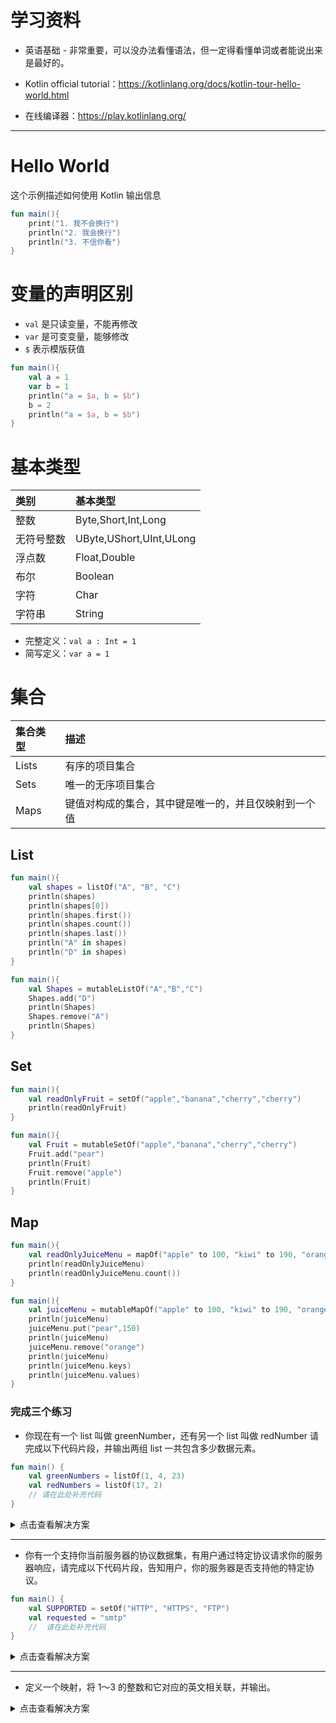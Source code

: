 # 学习资料
- 英语基础 - 非常重要，可以没办法看懂语法，但一定得看懂单词或者能说出来是最好的。

- Kotlin official tutorial：https://kotlinlang.org/docs/kotlin-tour-hello-world.html

- 在线编译器：https://play.kotlinlang.org/

---

# Hello World
这个示例描述如何使用 Kotlin 输出信息
```kotlin
fun main(){
    print("1. 我不会换行")
    println("2. 我会换行")
    println("3. 不信你看")
}
```

# 变量的声明区别
- `val` 是只读变量，不能再修改
- `var` 是可变变量，能够修改
- `$` 表示模版获值

```kotlin
fun main(){
    val a = 1
    var b = 1
    println("a = $a, b = $b")
    b = 2
    println("a = $a, b = $b")
}
```

# 基本类型

|类别|基本类型|
|:--|:--|
|整数|Byte,Short,Int,Long|
|无符号整数|UByte,UShort,UInt,ULong|
|浮点数|Float,Double|
|布尔|Boolean|
|字符|Char|
|字符串|String|

- 完整定义：`val a : Int = 1`
- 简写定义：`var a = 1`

# 集合

|集合类型|描述|
|:--|:--|
|Lists|有序的项目集合|
|Sets|唯一的无序项目集合|
|Maps|键值对构成的集合，其中键是唯一的，并且仅映射到一个值|

## List
```kotlin
fun main(){
    val shapes = listOf("A", "B", "C")
    println(shapes)
    println(shapes[0])
    println(shapes.first())
    println(shapes.count())
    println(shapes.last())
    println("A" in shapes)
    println("D" in shapes)
}
```

```kotlin
fun main(){
    val Shapes = mutableListOf("A","B","C")
    Shapes.add("D")
    println(Shapes)
    Shapes.remove("A")
    println(Shapes)
}
```

## Set
```kotlin
fun main(){
    val readOnlyFruit = setOf("apple","banana","cherry","cherry")
    println(readOnlyFruit)
}
```

```kotlin
fun main(){
    val Fruit = mutableSetOf("apple","banana","cherry","cherry")
    Fruit.add("pear")
    println(Fruit)
    Fruit.remove("apple")
    println(Fruit)
}
```

## Map
```kotlin
fun main(){
    val readOnlyJuiceMenu = mapOf("apple" to 100, "kiwi" to 190, "orange" to 100)
    println(readOnlyJuiceMenu)
    println(readOnlyJuiceMenu.count())
}
```

```kotlin
fun main(){
    val juiceMenu = mutableMapOf("apple" to 100, "kiwi" to 190, "orange" to 100)
    println(juiceMenu)
    juiceMenu.put("pear",150)
    println(juiceMenu)
    juiceMenu.remove("orange")
    println(juiceMenu)
    println(juiceMenu.keys)
    println(juiceMenu.values)
}
```

### 完成三个练习
- 你现在有一个 list 叫做 greenNumber，还有另一个 list 叫做 redNumber 请完成以下代码片段，并输出两组 list 一共包含多少数据元素。

```kotlin
fun main() {
    val greenNumbers = listOf(1, 4, 23)
    val redNumbers = listOf(17, 2)
    // 请在此处补充代码
}
```

<details>
<summary>点击查看解决方案</summary>

```kotlin
fun main() {
    val greenNumbers = listOf(1, 4, 23)
    val redNumbers = listOf(17, 2)
    // 请在此处补充代码
    println(greenNumbers.count()+redNumbers.count())
}
```
</details>

---

- 你有一个支持你当前服务器的协议数据集，有用户通过特定协议请求你的服务器响应，请完成以下代码片段，告知用户，你的服务器是否支持他的特定协议。

```kotlin
fun main() {
    val SUPPORTED = setOf("HTTP", "HTTPS", "FTP")
    val requested = "smtp"
    //  请在此处补充代码
}
```

<details>
<summary>点击查看解决方案</summary>

```kotlin
fun main() {
    val SUPPORTED = setOf("HTTP", "HTTPS", "FTP", "SMTP")
    val requested = "smtp"
    //  请在此处补充代码
    println(requested.uppercase() in SUPPORTED)
}
```
</details>

---

- 定义一个映射，将 1～3 的整数和它对应的英文相关联，并输出。

<details>
<summary>点击查看解决方案</summary>

```kotlin
fun main(){
    val numbers = mutableMapOf("one" to 1, "two" to 2, "three" to 3)
    println(numbers)
}
```
</details>